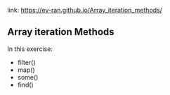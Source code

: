 link:  https://ev-ran.github.io/Array_iteration_methods/
## Array iteration Methods
 In this exercise:
*  filter()
* map()
* some()
* find()



